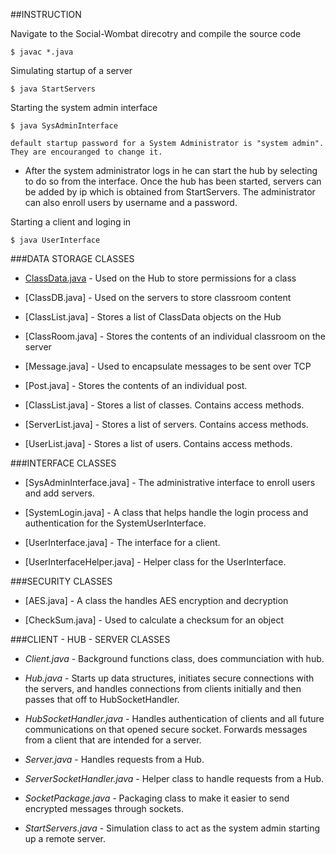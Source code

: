 ##INSTRUCTION

Navigate to the Social-Wombat direcotry and compile the source code 

    $ javac *.java
    
Simulating startup of a server 

    $ java StartServers

Starting the system admin interface

    $ java SysAdminInterface
`default startup password for a System Administrator is "system admin". They are encouranged to change it.`

* After the system administrator logs in he can start the hub by selecting to do so from the interface. Once the hub has been started, servers can be added by ip which is obtained from StartServers. The administrator can also enroll users by username and a password.  

Starting a client and loging in 


    $ java UserInterface

###DATA STORAGE CLASSES  

 
* [ClassData.java] - Used on the Hub to store permissions for a class

* [ClassDB.java] - Used on the servers to store classroom content

* [ClassList.java] - Stores a list of ClassData objects on the Hub

* [ClassRoom.java] - Stores the contents of an individual classroom on the server

* [Message.java] - Used to encapsulate messages to be sent over TCP

* [Post.java] - Stores the contents of an individual post.

* [ClassList.java] - Stores a list of classes. Contains access methods.

* [ServerList.java] - Stores a list of servers. Contains access methods.

* [UserList.java] - Stores a list of users. Contains access methods. 

###INTERFACE CLASSES


* [SysAdminInterface.java] - The administrative interface to enroll users and add servers.

* [SystemLogin.java] - A class that helps handle the login process and authentication
for the SystemUserInterface.

* [UserInterface.java] - The interface for a client.

* [UserInterfaceHelper.java] - Helper class for the UserInterface.

###SECURITY CLASSES

* [AES.java] - A class the handles AES encryption and decryption

* [CheckSum.java] - Used to calculate a checksum for an object


###CLIENT - HUB - SERVER CLASSES 

* *Client.java* - Background functions class, does communciation with hub.

* *Hub.java* - Starts up data structures, initiates secure connections with the 
servers, and handles connections from clients initially and then passes that off
to HubSocketHandler.

* *HubSocketHandler.java* - Handles authentication of clients and all future communications on that opened secure socket. Forwards messages from a client that are intended for a server.

* *Server.java* - Handles requests from a Hub.

* *ServerSocketHandler.java* - Helper class to handle requests from a Hub.

* *SocketPackage.java* - Packaging class to make it easier to send encrypted messages
through sockets.

* *StartServers.java* - Simulation class to act as the system admin starting up a remote server.


[ClassData.java]: 
https://github.com/plumppapaya/Social-Wombat/blob/Push/ClassData.java

